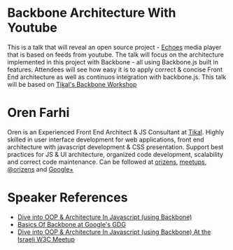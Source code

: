 Backbone Architecture With Youtube
==================================
This is a talk that will reveal an open source project - [Echoes](http://orizens.github.com/echoes) media player that is based on feeds from youtube. The talk will focus on the architecture implemented in this project with Backbone - all using Backbone.js built in features.
Attendees will see how easy it is to apply correct & concise Front End architecture as well as  continuos integration with backbone.js.
This talk will be based on [Tikal's Backbone Workshop](http://www.slideshare.net/tikalknowledge/tikals-backbonejs-introduction-workshop)

Oren Farhi
==============
Oren is an Experienced Front End Architect & JS Consultant at [Tikal](http://tikalk.com). Highly skilled in user interface development for web applications, front end architecture with javascript development & CSS presentation. Support best practices for JS & UI architecture, organized code development, scalability and correct code maintenance.
Can be followed at [orizens](http://orizens.com/), [meetups](http://www.meetup.com/members/37082472/), [@orizens](https://twitter.com/orizens) and [Google+](https://plus.google.com/u/0/114211566626556275801/posts)

Speaker References
==================
 * [Dive into OOP & Architecture In Javascript (using Backbone)](https://www.youtube.com/watch?v=NCAfH7xdM5o) 
 * [Basics Of Backbone at Google's GDG](http://www.meetup.com/GDG-Tel-Aviv/events/86509302/)
 * [Dive into OOP & Architecture In Javascript (using Backbone) At the Israeli W3C Meetup](http://www.youtube.com/watch?v=bV-WNKsPoCM)
